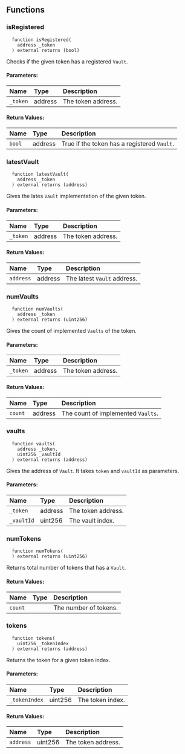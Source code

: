 


## Functions
### isRegistered
```solidity
  function isRegistered(
    address _token
  ) external returns (bool)
```
Checks if the given token has a registered `Vault`.


#### Parameters:
| Name | Type | Description                                                          |
| :--- | :--- | :------------------------------------------------------------------- |
|`_token` | address | The token address.

#### Return Values:
| Name                           | Type          | Description                                                                  |
| :----------------------------- | :------------ | :--------------------------------------------------------------------------- |
|`bool`| address | True if the token has a registered `Vault`.
### latestVault
```solidity
  function latestVault(
    address _token
  ) external returns (address)
```
Gives the lates `Vault` implementation of the given token.


#### Parameters:
| Name | Type | Description                                                          |
| :--- | :--- | :------------------------------------------------------------------- |
|`_token` | address | The token address.

#### Return Values:
| Name                           | Type          | Description                                                                  |
| :----------------------------- | :------------ | :--------------------------------------------------------------------------- |
|`address`| address | The latest `Vault` address.
### numVaults
```solidity
  function numVaults(
    address _token
  ) external returns (uint256)
```
Gives the count of implemented `Vaults` of the token.


#### Parameters:
| Name | Type | Description                                                          |
| :--- | :--- | :------------------------------------------------------------------- |
|`_token` | address | The token address.

#### Return Values:
| Name                           | Type          | Description                                                                  |
| :----------------------------- | :------------ | :--------------------------------------------------------------------------- |
|`count`| address | The count of implemented `Vaults`.
### vaults
```solidity
  function vaults(
    address _token,
    uint256 _vaultId
  ) external returns (address)
```
Gives the address of `Vault`. It takes `token` and `vaultId` as parameters.


#### Parameters:
| Name | Type | Description                                                          |
| :--- | :--- | :------------------------------------------------------------------- |
|`_token` | address | The token address.
|`_vaultId` | uint256 | The vault index.

### numTokens
```solidity
  function numTokens(
  ) external returns (uint256)
```
Returns total number of tokens that has a `Vault`.



#### Return Values:
| Name                           | Type          | Description                                                                  |
| :----------------------------- | :------------ | :--------------------------------------------------------------------------- |
|`count`|  | The number of tokens.
### tokens
```solidity
  function tokens(
    uint256 _tokenIndex
  ) external returns (address)
```
Returns the token for a given token index.


#### Parameters:
| Name | Type | Description                                                          |
| :--- | :--- | :------------------------------------------------------------------- |
|`_tokenIndex` | uint256 | The token index.

#### Return Values:
| Name                           | Type          | Description                                                                  |
| :----------------------------- | :------------ | :--------------------------------------------------------------------------- |
|`address`| uint256 | The token address.
